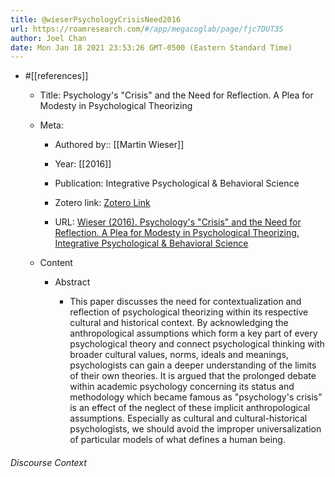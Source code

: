```yaml
---
title: @wieserPsychologyCrisisNeed2016
url: https://roamresearch.com/#/app/megacoglab/page/fjc7DUT3S
author: Joel Chan
date: Mon Jan 18 2021 23:53:26 GMT-0500 (Eastern Standard Time)
---
```


- #[[references]]

    - Title: Psychology's "Crisis" and the Need for Reflection. A Plea for Modesty in Psychological Theorizing

    - Meta:

        - Authored by:: [[Martin Wieser]]

        - Year: [[2016]]

        - Publication: Integrative Psychological & Behavioral Science

        - Zotero link: [Zotero Link](zotero://select/items/7_W3MB36IQ)

        - URL: [Wieser (2016). Psychology's "Crisis" and the Need for Reflection. A Plea for Modesty in Psychological Theorizing. Integrative Psychological & Behavioral Science](undefined)

    - Content

        - Abstract

            - This paper discusses the need for contextualization and reflection of psychological theorizing within its respective cultural and historical context. By acknowledging the anthropological assumptions which form a key part of every psychological theory and connect psychological thinking with broader cultural values, norms, ideals and meanings, psychologists can gain a deeper understanding of the limits of their own theories. It is argued that the prolonged debate within academic psychology concerning its status and methodology which became famous as "psychology's crisis" is an effect of the neglect of these implicit anthropological assumptions. Especially as cultural and cultural-historical psychologists, we should avoid the improper universalization of particular models of what defines a human being.

###### Discourse Context


